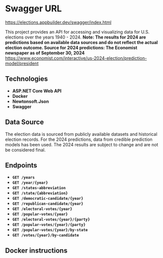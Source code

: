 # Swagger URL
https://elections.appbuilder.dev/swagger/index.html

This project provides an API for accessing and visualizing data for U.S. elections over the years 1940 - 2024. 
**Note: The results for 2024 are predictions based on available data sources and do not reflect the actual election outcome. 
Source for 2024 predictions: The Economist newspaper as of September 30, 2024**
https://www.economist.com/interactive/us-2024-election/prediction-model/president

## Technologies
- **ASP.NET Core Web API**
- **Docker**
- **Newtonsoft.Json**
- **Swagger**

## Data Source
The election data is sourced from publicly available datasets and historical election records. For the 2024 predictions, data from credible prediction models has been used. The 2024 results are subject to change and are not be considered final.

## Endpoints
- **`GET /years`**  
- **`GET /year/{year}`** 
- **`GET /states-abbreviation`**  
- **`GET /state/{abbreviation}`**  
- **`GET /democratic-candidate/{year}`**  
- **`GET /republican-candidate/{year}`** 
- **`GET /electoral-votes/{year}`**  
- **`GET /popular-votes/{year}`**  
- **`GET /electoral-votes/{year}/{party}`**  
- **`GET /popular-votes/{year}/{party}`** 
- **`GET /popular-votes/{year}/by-state`** 
- **`GET /votes/{year}/by-candidate`** 

## Docker instructions
